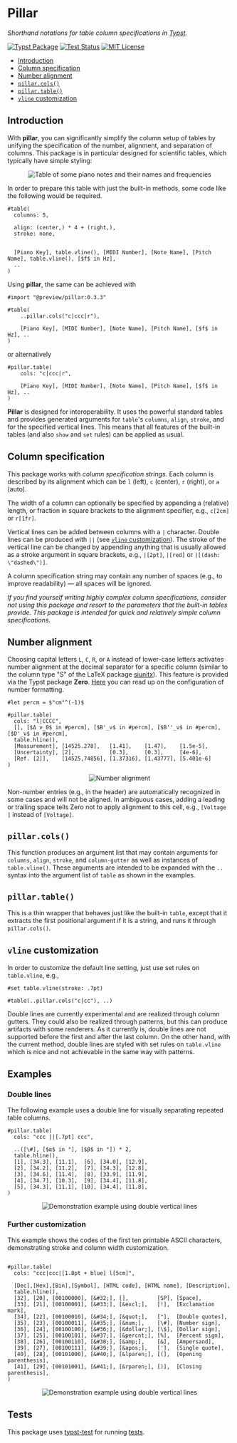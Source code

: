 # Pillar

_Shorthand notations for table column specifications in [Typst](https://typst.app/)._


[![Typst Package](https://img.shields.io/badge/dynamic/toml?url=https%3A%2F%2Fraw.githubusercontent.com%2FMc-Zen%2Fpillar%2Fv0.3.3%2Ftypst.toml&query=%24.package.version&prefix=v&logo=typst&label=package&color=239DAD)](https://typst.app/universe/package/pillar)
[![Test Status](https://github.com/Mc-Zen/pillar/actions/workflows/run_tests.yml/badge.svg)](https://github.com/Mc-Zen/pillar/actions/workflows/run_tests.yml)
[![MIT License](https://img.shields.io/badge/license-MIT-blue)](https://github.com/Mc-Zen/pillar/blob/main/LICENSE)



- [Introduction](#introduction)
- [Column specification](#column-specification)
- [Number alignment](#number-alignment)
- [`pillar.cols()`](#pillarcols)
- [`pillar.table()`](#pillartable)
- [`vline` customization](#vline-customization)

## Introduction
With **pillar**, you can significantly simplify the column setup of tables by unifying the specification of the number, alignment, and separation of columns. This package is in particular designed for scientific tables, which typically have simple styling:


<p align="center">
  <picture>
    <source media="(prefers-color-scheme: dark)" srcset="https://github.com/user-attachments/assets/ad25fe6e-6ea0-4879-baca-d49977054c0a">
    <img alt="Table of some piano notes and their names and frequencies" src="https://github.com/user-attachments/assets/120c2d3c-9224-456a-916f-5f850688cde6">
  </picture>
</p>


In order to prepare this table with just the built-in methods, some code like the following would be required.
```typ
#table(
  columns: 5,

  align: (center,) * 4 + (right,),
  stroke: none,


  [Piano Key], table.vline(), [MIDI Number], [Note Name], [Pitch Name], table.vline(), [$f$ in Hz],
  ..
)
```
Using **pillar**, the same can be achieved with 
```typ
#import "@preview/pillar:0.3.3"

#table(
    ..pillar.cols("c|ccc|r"),

    [Piano Key], [MIDI Number], [Note Name], [Pitch Name], [$f$ in Hz], ..
)
```
or alternatively 
```typ
#pillar.table(
    cols: "c|ccc|r",

    [Piano Key], [MIDI Number], [Note Name], [Pitch Name], [$f$ in Hz], ..
)
```

**Pillar** is designed for interoperability. It uses the powerful standard tables and provides generated arguments for `table`'s `columns`, `align`, `stroke`, and for the specified vertical lines. This means that all features of the built-in tables (and also `show` and `set` rules) can be applied as usual. 




## Column specification

This package works with _column specification strings_. Each column is described by its alignment which can be `l` (left), `c` (center), `r` (right), or `a` (auto). 

The width of a column can optionally be specified by appending a (relative) length, or fraction in square brackets to the alignment specifier, e.g., `c[2cm]` or `r[1fr]`. 

Vertical lines can be added between columns with a `|` character. Double lines can be produced with `||` (see [`vline` customization](#vline-customization)). The stroke of the vertical line can be changed by appending anything that is usually allowed as a stroke argument in square brackets, e.g., `|[2pt]`, `|[red]` or `|[(dash: \"dashed\")]`. 

A column specification string may contain any number of spaces (e.g., to improve readability) — all spaces will be ignored. 

_If you find yourself writing highly complex column specifications, consider not using this package and resort to the parameters that the built-in tables provide. This package is intended for quick and relatively simple column specifications._

## Number alignment

Choosing capital letters `L`, `C`, `R`, or `A` instead of lower-case letters activates number alignment at the decimal separator for a specific column (similar to the column type "S" of the LaTeX package [siunitx](https://github.com/josephwright/siunitx)). This feature is provided via the Typst package **Zero**. [Here](https://github.com/Mc-Zen/zero) you can read up on the configuration of number formatting. 

```typ
#let percm = $"cm"^(-1)$

#pillar.table(
  cols: "l|CCCC",
  [], [$Δ ν_0$ in #percm], [$B'_ν$ in #percm], [$B''_ν$ in #percm], [$D'_ν$ in #percm],
  table.hline(),
  [Measurement], [14525.278],   [1.41],    [1.47],    [1.5e-5],
  [Uncertainty], [2],           [0.3],     [0.3],     [4e-6],
  [Ref. [2]],    [14525,74856], [1.37316], [1.43777], [5.401e-6]
)
```

<p align="center">
  <picture>
    <source media="(prefers-color-scheme: dark)" srcset="https://github.com/user-attachments/assets/c3c8edbf-432f-41ff-a93b-32e68c8f23af">
    <img alt="Number alignment" src="https://github.com/user-attachments/assets/6f751897-91a8-46fe-9849-e3e08ee8b08d">
  </picture>
</p>


Non-number entries (e.g., in the header) are automatically recognized in some cases and will not be aligned. In ambiguous cases, adding a leading or trailing space tells Zero not to apply alignment to this cell, e.g., `[Voltage ]` instead of `[Voltage]`. 


## `pillar.cols()`

This function produces an argument list that may contain arguments for `columns`, `align`, `stroke`, and `column-gutter` as well as instances of `table.vline()`. These arguments are intended to be expanded with the `..` syntax into the argument list of `table` as shown in the examples.  

## `pillar.table()`

This is a thin wrapper that behaves just like the built-in `table`, except that it extracts the first positional argument if it is a string, and runs it through `pillar.cols()`. 

## `vline` customization

In order to customize the default line setting, just use set rules on `table.vline`, e.g., 
```typ
#set table.vline(stroke: .7pt)

#table(..pillar.cols("c|cc"), ..)
```

Double lines are currently experimental and are realized through column gutters. They could also be realized through patterns, but this can produce artifacts with some renderers. As it currently is, double lines are not supported before the first and after the last column. On the other hand, with the current method, double lines are styled with set rules on `table.vline` which is nice and not achievable in the same way with patterns. 

## Examples

### Double lines
The following example uses a double line for visually separating repeated table columns. 
```typ
#pillar.table(
  cols: "ccc ||[.7pt] ccc",
  
  ..([\#], [$α$ in °], [$β$ in °]) * 2,
  table.hline(),
  [1], [34.3], [11.1],  [6], [34.0], [12.9],
  [2], [34.2], [11.2],  [7], [34.3], [12.8],
  [3], [34.6], [11.4],  [8], [33.9], [11.9],
  [4], [34.7], [10.3],  [9], [34.4], [11.8],
  [5], [34.3], [11.1], [10], [34.4], [11.8],
)
```


<p align="center">
  <picture>
    <source media="(prefers-color-scheme: dark)" srcset="https://github.com/user-attachments/assets/b2796b82-f46b-45a6-88b5-8ee57b126a80">
    <img alt="Demonstration example using double vertical lines" src="https://github.com/user-attachments/assets/6d32f969-f6bb-48fe-be70-bcc0c49a4f48">
  </picture>
</p>

### Further customization

This example shows the codes of the first ten printable ASCII characters, demonstrating stroke and column width customization. 

```typ

#pillar.table(
  cols: "ccc|ccc|[1.8pt + blue] l[5cm]",
  
  [Dec],[Hex],[Bin],[Symbol], [HTML code], [HTML name], [Description],
  table.hline(),
  [32], [20], [00100000], [&#32;], [],         [SP], [Space],
  [33], [21], [00100001], [&#33;], [&excl;],   [!],  [Exclamation mark],
  [34], [22], [00100010], [&#34;], [&quot;],   ["],  [Double quotes],
  [35], [23], [00100011], [&#35;], [&num;],    [\#], [Number sign],
  [36], [24], [00100100], [&#36;], [&dollar;], [\$], [Dollar sign],
  [37], [25], [00100101], [&#37;], [&percnt;], [%],  [Percent sign],
  [38], [26], [00100110], [&#38;], [&amp;],    [&],  [Ampersand],
  [39], [27], [00100111], [&#39;], [&apos;],   ['],  [Single quote],
  [40], [28], [00101000], [&#40;], [&lparen;], [(],  [Opening parenthesis],
  [41], [29], [00101001], [&#41;], [&rparen;], [)],  [Closing parenthesis],
)
```

<p align="center">
  <picture>
    <source media="(prefers-color-scheme: dark)" srcset="https://github.com/user-attachments/assets/40b732e5-3072-49e5-94e3-4af9993887cc">
    <img alt="Demonstration example using double vertical lines" src="https://github.com/user-attachments/assets/b126cf2e-1516-4fda-b38f-2b0cb3388654">
  </picture>
</p>

## Tests
This package uses [typst-test](https://github.com/tingerrr/typst-test/) for running [tests](tests/). 
